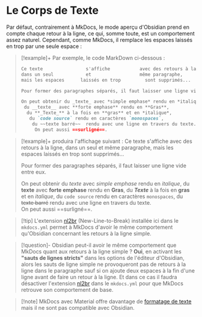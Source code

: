 # Le Corps de Texte

Par défaut, contrairement à MkDocs, le mode aperçu d'Obsidian prend en compte chaque retour à la ligne, ce qui, somme toute, est un comportement assez naturel. Cependant, comme MkDocs, il remplace les espaces laissés en trop par une seule espace :
>[!example]+ Par exemple, le code MarkDown ci-dessous :
>```md
>Ce texte                s'affiche           avec des retours à la ligne,
>dans un seul            et                  même paragraphe,
>mais les espaces      laissés en trop         sont supprimés...
>
>Pour former des paragraphes séparés, il faut laisser une ligne vide entre eux.
>
>On peut obtenir du _texte_ avec *simple emphase* rendu en *italique*,
>  du __texte__ avec **forte emphase** rendu en **Gras**,
>   du **_Texte_** à la fois en **gras** et en *italique*,
>    du `code source` rendu en caractères `monospaces`,
>     du ~~texte barré~~  rendu avec une ligne en travers du texte.     
>      On peut aussi ==surligné==.
>```

>[!example]+ produira l'affichage suivant :
>Ce texte                s'affiche           avec des retours à la ligne,
>dans un seul            et                  même paragraphe,
>mais les espaces      laissés en trop         sont supprimés...
>
>Pour former des paragraphes séparés, il faut laisser une ligne vide entre eux.
>
>On peut obtenir du _texte_ avec *simple emphase* rendu en *italique*,
> du __texte__ avec **forte emphase** rendu en **Gras**,
>  du **_Texte_** à la fois en **gras** et en *italique*,
>   du `code source` rendu en caractères `monospaces`,
>    du ~~texte barré~~  rendu avec une ligne en travers du texte.     
>     On peut aussi ==surligné==.

>[!tip] L'extension [nl2br](https://python-markdown.github.io/extensions/nl2br/) (New-Line-to-Break) installée ici dans le `mkdocs.yml` permet à MkDocs d'avoir le même comportement qu'Obsidian concernant les retours à la ligne simple.

>[!question]- Obsidian peut-il avoir le même comportement que MkDocs quant aux retours à la ligne simple ?
> **Oui**,  en activant les **"sauts de lignes stricts"** dans les options de l'éditeur d'Obsidian, alors les sauts de ligne simple ne provoqueront pas de retours à la ligne dans le paragraphe sauf si on ajoute deux espaces à la fin d'une ligne avant de faire un retour à la ligne.
> Et dans ce cas il faudra désactiver l'extension [nl2br](https://python-markdown.github.io/extensions/nl2br/) dans le `mkdocs.yml` pour que MkDocs retrouve son comportement de base.

>[!note]  MkDocs avec Material offre davantage de [formatage de texte ](https://squidfunk.github.io/mkdocs-material/reference/formatting) mais il ne sont pas compatible avec Obsidian.



